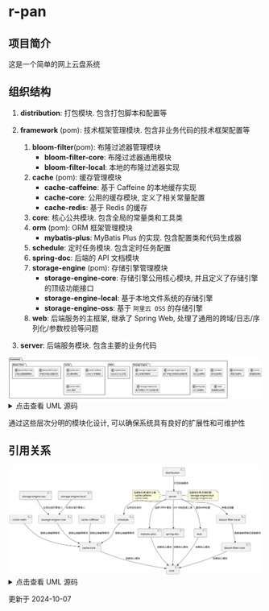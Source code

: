 # r-pan

## 项目简介

这是一个简单的网上云盘系统

## 组织结构

1. **distribution**: 打包模块. 包含打包脚本和配置等
2. **framework** (pom): 技术框架管理模块. 包含非业务代码的技术框架配置等
    1. **bloom-filter**(pom): 布隆过滤器管理模块
        - **bloom-filter-core**: 布隆过滤器通用模块
        - **bloom-filter-local**: 本地的布隆过滤器实现
    2. **cache** (pom): 缓存管理模块
        - **cache-caffeine**: 基于 Caffeine 的本地缓存实现
        - **cache-core**: 公用的缓存模块, 定义了相关常量配置
        - **cache-redis**: 基于 Redis 的缓存
    3. **core**: 核心公共模块. 包含全局的常量类和工具类
    4. **orm** (pom): ORM 框架管理模块
        - **mybatis-plus**: MyBatis Plus 的实现. 包含配置类和代码生成器
    5. **schedule**: 定时任务模块. 包含定时任务配置
    6. **spring-doc**: 后端的 API 文档模块
    7. **storage-engine** (pom): 存储引擎管理模块
        - **storage-engine-core**: 存储引擎公用核心模块, 并且定义了存储引擎的顶级功能接口
        - **storage-engine-local**: 基于本地文件系统的存储引擎
        - **storage-engine-oss**: 基于 `阿里云 OSS` 的存储引擎
    8. **web**: 后端服务的主框架, 继承了 Spring Web, 处理了通用的跨域/日志/序列化/参数校验等问题

3. **server**: 后端服务模块. 包含主要的业务代码



<img src="assets/project-tree.svg" alt="project-tree.svg" style="zoom:80%;" /> 



<details>
<summary>点击查看 UML 源码</summary>

```uml
@startuml

package "Framework" {
    package "Bloom Filter" {
        class "bloom-filter-core" {
            布隆过滤器通用模块
        }
        class "bloom-filter-local" {
            本地的布隆过滤器实现
        }
    }
    
    package "Cache" {
        class "cache-core" {
            核心缓存模块
        }
        class "cache-caffeine" {
            Caffeine 本地缓存
        }
        class "cache-redis" {
            Redis 缓存
        }
    }
    
    class "core" {
        核心公共模块
    }
    
    package "ORM" {
        class "mybatis-plus" {
            MyBatis Plus 实现
        }
    }
    
    class "schedule" {
        定时任务模块
    }
    
    package "Storage Engine" {
        class "storage-engine-core" {
            核心存储引擎模块
        }
        class "storage-engine-local" {
            基于本地文件系统的存储引擎
        }
        class "storage-engine-oss" {
            基于阿里云 OSS 的存储引擎
        }
    }
    
    class "spring-doc" {
        API 文档模块
    }

    class "web" {
        后端服务主框架
    }
}

class "distribution" {
    项目打包模块
}

class "server" {
    后端服务模块
}

@enduml
```

</details>


通过这些层次分明的模块化设计, 可以确保系统具有良好的扩展性和可维护性



## 引用关系

<img src="assets/project-reference.svg" alt="project-reference.svg" style="zoom:80%;" />


<details>
<summary>点击查看 UML 源码</summary>

```uml
@startuml

[distribution] --> [server] : "打包后端服务"

[bloom-filter-core] --> [core] : "依赖核心模块"
[bloom-filter-local] --> [bloom-filter-core] : "依赖通用布隆过滤器模块"

[cache-core] --> [core] : "依赖核心模块"
[cache-caffeine] --> [cache-core] : "依赖公用缓存模块"
[cache-redis] --> [cache-core] : "依赖公用缓存模块"
[schedule] --> [cache-core] : "依赖公用缓存模块"

[mybatis-plus] --> [core] : "依赖核心模块"
[spring-doc] --> [core] : "依赖核心模块"
[web] --> [core] : "依赖核心模块"

[storage-engine-local] --> [storage-engine-core] : "实现存储引擎接口"
[storage-engine-oss] --> [storage-engine-core]:  "实现存储引擎接口"

[storage-engine-core] --> [cache-core]:  "依赖公用缓存模块"

[server] --> [web]:  "通用web处理"
[server] --> [mybatis-plus]:  "选择 ORM 框架"
[server] --> [spring-doc]:  "API 文档生成工具"
[server] --> [bloom-filter-local]:  "布隆过滤器"
[server] --> [schedule]:  "定时任务支持"

note right of server
选择性引用 存储引擎:
- storage-engine-local
- storage-engine-oss
end note

note left of server
选择性引用 缓存方案:
- cache-caffeine
- cache-redis
end note


@enduml
```

</details>




更新于 2024-10-07